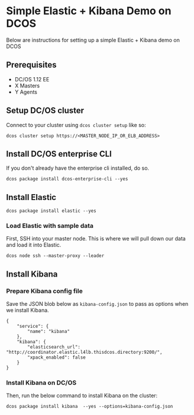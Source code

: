 # Simple Elastic + Kibana Demo on DCOS

Below are instructions for setting up a simple Elastic + Kibana demo on DCOS

## Prerequisites

- DC/OS 1.12 EE
- X Masters
- Y Agents



## Setup DC/OS cluster

Connect to your cluster using `dcos cluster setup` like so:

```
dcos cluster setup https://<MASTER_NODE_IP_OR_ELB_ADDRESS>
```

## Install DC/OS enterprise CLI

If you don't already have the enterprise cli installed, do so.

```
dcos package install dcos-enterprise-cli --yes
```

## Install Elastic

```
dcos package install elastic --yes
```

### Load Elastic with sample data

First, SSH into your master node. This is where we will pull down our data and load it into Elastic.

```
dcos node ssh --master-proxy --leader
```



## Install Kibana

### Prepare Kibana config file

Save the JSON blob below as `kibana-config.json` to pass as options when we install Kibana.

```
{
    "service": {
        "name": "kibana"
    },
    "kibana": {
        "elasticsearch_url": "http://coordinator.elastic.l4lb.thisdcos.directory:9200/",
        "xpack_enabled": false
    }
}
```

### Install Kibana on DC/OS

Then, run the below command to install Kibana on the cluster:

```
dcos package install kibana  --yes --options=kibana-config.json
```




